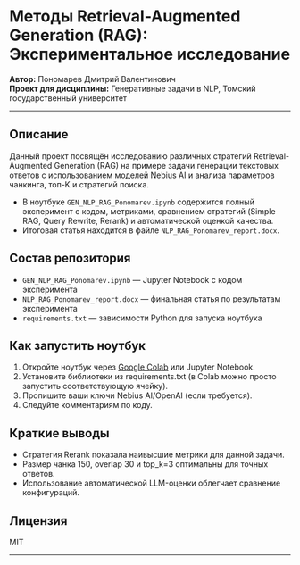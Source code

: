 # Методы Retrieval-Augmented Generation (RAG): Экспериментальное исследование

**Автор:** Пономарев Дмитрий Валентинович  
**Проект для дисциплины:** Генеративные задачи в NLP, Томский государственный университет

---

## Описание

Данный проект посвящён исследованию различных стратегий Retrieval-Augmented Generation (RAG) на примере задачи генерации текстовых ответов с использованием моделей Nebius AI и анализа параметров чанкинга, топ-K и стратегий поиска.

- В ноутбуке `GEN_NLP_RAG_Ponomarev.ipynb` содержится полный эксперимент с кодом, метриками, сравнением стратегий (Simple RAG, Query Rewrite, Rerank) и автоматической оценкой качества.
- Итоговая статья находится в файле `NLP_RAG_Ponomarev_report.docx`.

## Состав репозитория

- `GEN_NLP_RAG_Ponomarev.ipynb` — Jupyter Notebook с кодом эксперимента
- `NLP_RAG_Ponomarev_report.docx` — финальная статья по результатам эксперимента
- `requirements.txt` — зависимости Python для запуска ноутбука

## Как запустить ноутбук

1. Откройте ноутбук через [Google Colab](https://colab.research.google.com/) или Jupyter Notebook.
2. Установите библиотеки из requirements.txt (в Colab можно просто запустить соответствующую ячейку).
3. Пропишите ваши ключи Nebius AI/OpenAI (если требуется).
4. Следуйте комментариям по коду.

## Краткие выводы

- Стратегия Rerank показала наивысшие метрики для данной задачи.
- Размер чанка 150, overlap 30 и top_k=3 оптимальны для точных ответов.
- Использование автоматической LLM-оценки облегчает сравнение конфигураций.

## Лицензия

MIT

---

